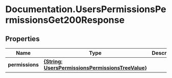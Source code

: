 # Documentation.UsersPermissionsPermissionsGet200Response

## Properties

Name | Type | Description | Notes
------------ | ------------- | ------------- | -------------
**permissions** | [**{String: UsersPermissionsPermissionsTreeValue}**](UsersPermissionsPermissionsTreeValue.md) |  | [optional] 


